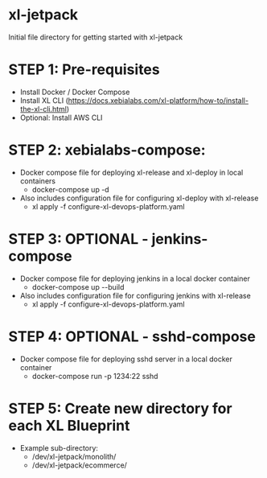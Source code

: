 # xl-jetpack

Initial file directory for getting started with xl-jetpack

# STEP 1: Pre-requisites
- Install Docker / Docker Compose
- Install XL CLI (https://docs.xebialabs.com/xl-platform/how-to/install-the-xl-cli.html)
- Optional: Install AWS CLI

# STEP 2: xebialabs-compose:
- Docker compose file for deploying xl-release and xl-deploy in local containers
  - docker-compose up -d
- Also includes configuration file for configuring xl-deploy with xl-release
  - xl apply -f configure-xl-devops-platform.yaml

# STEP 3: OPTIONAL - jenkins-compose
- Docker compose file for deploying jenkins in a local docker container
  - docker-compose up --build
- Also includes configuration file for configuring jenkins with xl-release
  - xl apply -f configure-xl-devops-platform.yaml

# STEP 4: OPTIONAL - sshd-compose
- Docker compose file for deploying sshd server in a local docker container
  - docker-compose run -p 1234:22 sshd

# STEP 5: Create new directory for each XL Blueprint
- Example sub-directory:
  - /dev/xl-jetpack/monolith/
  - /dev/xl-jetpack/ecommerce/
